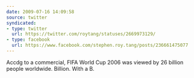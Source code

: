 ```yaml
---
date: 2009-07-16 14:09:58
source: twitter
syndicated:
- type: twitter
  url: https://twitter.com/roytang/statuses/2669973129/
- type: facebook
  url: https://www.facebook.com/stephen.roy.tang/posts/236661475077
---
```


Accdg to a commercial, FIFA World Cup 2006 was viewed by 26 billion people worldwide. Billion. With a B.